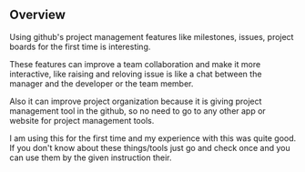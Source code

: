 ## Overview
<p>Using github's project management features like milestones, issues, project boards for the first time is interesting.</p>
<p>These features can improve a team collaboration and make it more interactive, like raising and reloving issue is like a chat between the manager and the developer or the team member.</p>
<p>Also it can improve project organization because it is giving project management tool in the github, so no need to go to any other app or website for project management tools.</p>
<p>I am using this for the first time and my experience with this was quite good. If you don't know about these things/tools just go and check once and you can use them by the given instruction their.</p>